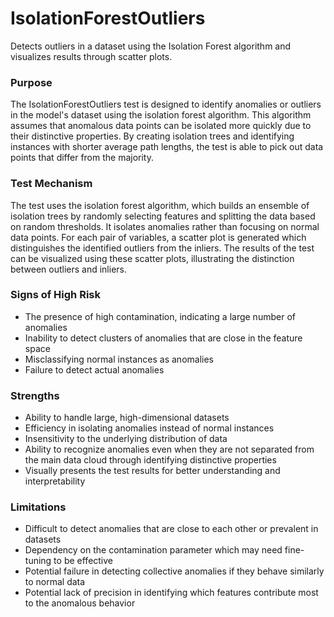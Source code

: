 # IsolationForestOutliers

Detects outliers in a dataset using the Isolation Forest algorithm and visualizes results through scatter plots.

### Purpose

The IsolationForestOutliers test is designed to identify anomalies or outliers in the model's dataset using the
isolation forest algorithm. This algorithm assumes that anomalous data points can be isolated more quickly due to
their distinctive properties. By creating isolation trees and identifying instances with shorter average path
lengths, the test is able to pick out data points that differ from the majority.

### Test Mechanism

The test uses the isolation forest algorithm, which builds an ensemble of isolation trees by randomly selecting
features and splitting the data based on random thresholds. It isolates anomalies rather than focusing on normal
data points. For each pair of variables, a scatter plot is generated which distinguishes the identified outliers
from the inliers. The results of the test can be visualized using these scatter plots, illustrating the distinction
between outliers and inliers.

### Signs of High Risk

- The presence of high contamination, indicating a large number of anomalies
- Inability to detect clusters of anomalies that are close in the feature space
- Misclassifying normal instances as anomalies
- Failure to detect actual anomalies

### Strengths

- Ability to handle large, high-dimensional datasets
- Efficiency in isolating anomalies instead of normal instances
- Insensitivity to the underlying distribution of data
- Ability to recognize anomalies even when they are not separated from the main data cloud through identifying
distinctive properties
- Visually presents the test results for better understanding and interpretability

### Limitations

- Difficult to detect anomalies that are close to each other or prevalent in datasets
- Dependency on the contamination parameter which may need fine-tuning to be effective
- Potential failure in detecting collective anomalies if they behave similarly to normal data
- Potential lack of precision in identifying which features contribute most to the anomalous behavior
